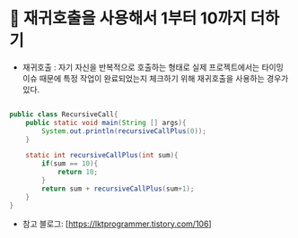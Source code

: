 # 🎯 재귀호출을 사용해서 1부터 10까지 더하기

* 재귀호출 : 자기 자신을 반복적으로 호출하는 형태로 실제 프로젝트에서는 타이밍 이슈 때문에 특정 작업이 완료되었는지 체크하기 위해 재귀호출을 사용하는 경우가 있다.  

``` java

public class RecursiveCall{
    public static void main(String [] args){
        System.out.println(recursiveCallPlus(0));
    }

    static int recursiveCallPlus(int sum){
        if(sum == 10){
            return 10;
        }
        return sum + recursiveCallPlus(sum+1); 
    }
}

```

* 참고 블로그: [https://lktprogrammer.tistory.com/106]